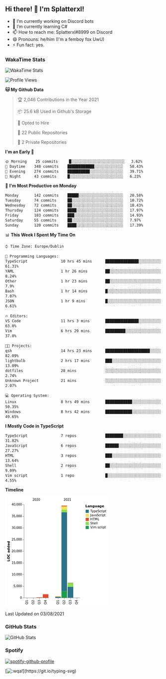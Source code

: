 ## Hi there! 👋 I'm Splatterxl!

- 🔭 I’m currently working on Discord bots
- 🌱 I’m currently learning C#
- 📫 How to reach me: Splatterxl#8999 on Discord
- 😄 Pronouns: he/him (I'm a femboy fox UwU)
- ⚡ Fun fact: yes.

### WakaTime Stats
![WakaTime Stats](https://wakatime.com/share/@Splatterxl/3171b454-6d7f-4cf9-91d7-768613f3b8c2.svg)
<!--START_SECTION:waka-->
![Profile Views](http://img.shields.io/badge/Profile%20Views-0-blue)

**🐱 My Github Data** 

> 🏆 2,046 Contributions in the Year 2021
 > 
> 📦 25.6 kB Used in Github's Storage 
 > 
> 💼 Opted to Hire
 > 
> 📜 22 Public Repositories 
 > 
> 🔑 2 Private Repositories  
 > 
**I'm an Early 🐤** 

```text
🌞 Morning    25 commits     █░░░░░░░░░░░░░░░░░░░░░░░░   3.62% 
🌆 Daytime    348 commits    ████████████░░░░░░░░░░░░░   50.43% 
🌃 Evening    274 commits    ██████████░░░░░░░░░░░░░░░   39.71% 
🌙 Night      43 commits     █░░░░░░░░░░░░░░░░░░░░░░░░   6.23%

```
📅 **I'm Most Productive on Monday** 

```text
Monday       142 commits    █████░░░░░░░░░░░░░░░░░░░░   20.58% 
Tuesday      74 commits     ██░░░░░░░░░░░░░░░░░░░░░░░   10.72% 
Wednesday    72 commits     ██░░░░░░░░░░░░░░░░░░░░░░░   10.43% 
Thursday     124 commits    ████░░░░░░░░░░░░░░░░░░░░░   17.97% 
Friday       103 commits    ███░░░░░░░░░░░░░░░░░░░░░░   14.93% 
Saturday     55 commits     ██░░░░░░░░░░░░░░░░░░░░░░░   7.97% 
Sunday       120 commits    ████░░░░░░░░░░░░░░░░░░░░░   17.39%

```


📊 **This Week I Spent My Time On** 

```text
⌚︎ Time Zone: Europe/Dublin

💬 Programming Languages: 
TypeScript               10 hrs 45 mins      ███████████████░░░░░░░░░░   61.31% 
YAML                     1 hr 26 mins        ██░░░░░░░░░░░░░░░░░░░░░░░   8.24% 
Other                    1 hr 23 mins        ██░░░░░░░░░░░░░░░░░░░░░░░   7.9% 
Bash                     1 hr 14 mins        █░░░░░░░░░░░░░░░░░░░░░░░░   7.07% 
JSON                     1 hr 9 mins         █░░░░░░░░░░░░░░░░░░░░░░░░   6.61%

🔥 Editors: 
VS Code                  11 hrs 3 mins       ███████████████░░░░░░░░░░   63.0% 
Vim                      6 hrs 29 mins       █████████░░░░░░░░░░░░░░░░   37.0%

🐱‍💻 Projects: 
qsh                      14 hrs 23 mins      ████████████████████░░░░░   82.09% 
lightbulb                2 hrs 17 mins       ███░░░░░░░░░░░░░░░░░░░░░░   13.09% 
dotfiles                 28 mins             ░░░░░░░░░░░░░░░░░░░░░░░░░   2.74% 
Unknown Project          21 mins             ░░░░░░░░░░░░░░░░░░░░░░░░░   2.07%

💻 Operating System: 
Linux                    8 hrs 49 mins       ████████████░░░░░░░░░░░░░   50.35% 
Windows                  8 hrs 42 mins       ████████████░░░░░░░░░░░░░   49.65%

```

**I Mostly Code in TypeScript** 

```text
TypeScript               7 repos             ████████░░░░░░░░░░░░░░░░░   31.82% 
JavaScript               6 repos             ██████░░░░░░░░░░░░░░░░░░░   27.27% 
HTML                     3 repos             ███░░░░░░░░░░░░░░░░░░░░░░   13.64% 
Shell                    2 repos             ██░░░░░░░░░░░░░░░░░░░░░░░   9.09% 
Vim script               1 repo              █░░░░░░░░░░░░░░░░░░░░░░░░   4.55%

```


**Timeline**

![Chart not found](https://raw.githubusercontent.com/nearlySplat/nearlySplat/master/charts/bar_graph.png) 


 Last Updated on 03/08/2021
<!--END_SECTION:waka-->


### GitHub Stats
![GitHub Stats](https://github-readme-stats.vercel.app/api?username=nearlySplat&count_private=true&show_icons=true&theme=dark)

### Spotify
[![spotify-github-profile](https://spotify-github-profile.vercel.app/api/view?uid=4bpfhqbsq53u8bm0qckym0pb0&cover_image=true&theme=default)](https://spotify-github-profile.vercel.app/api/view?uid=4bpfhqbsq53u8bm0qckym0pb0&redirect=true)

[![:wqa!](https://readme-typing-svg.herokuapp.com?font=Fira+Code&color=aaaaaa&center=false&vCenter=false&lines=%3Awqa!)](https://git.io/typing-svg)
